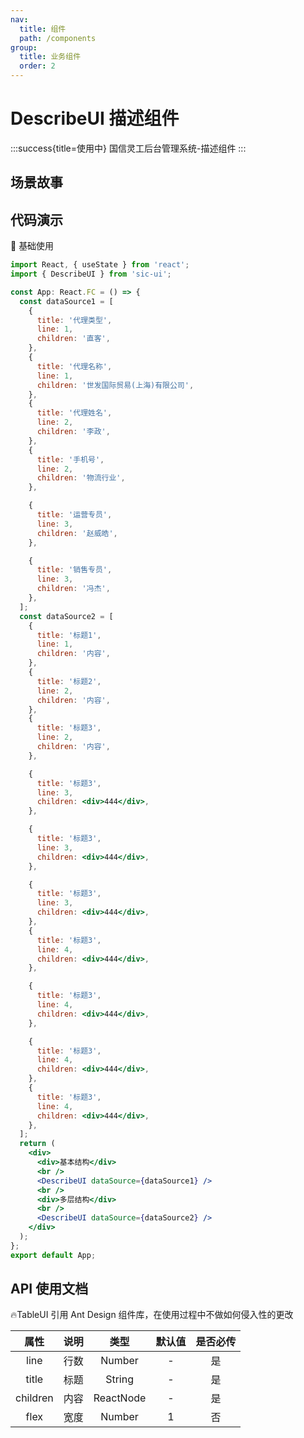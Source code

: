 ```yaml
---
nav:
  title: 组件
  path: /components
group:
  title: 业务组件
  order: 2
---
```


# DescribeUI 描述组件

:::success{title=使用中}
国信灵工后台管理系统-描述组件
:::

## 场景故事

## 代码演示

💎 基础使用

```jsx
import React, { useState } from 'react';
import { DescribeUI } from 'sic-ui';

const App: React.FC = () => {
  const dataSource1 = [
    {
      title: '代理类型',
      line: 1,
      children: '直客',
    },
    {
      title: '代理名称',
      line: 1,
      children: '世发国际贸易(上海)有限公司',
    },
    {
      title: '代理姓名',
      line: 2,
      children: '李政',
    },
    {
      title: '手机号',
      line: 2,
      children: '物流行业',
    },

    {
      title: '运营专员',
      line: 3,
      children: '赵威皓',
    },

    {
      title: '销售专员',
      line: 3,
      children: '冯杰',
    },
  ];
  const dataSource2 = [
    {
      title: '标题1',
      line: 1,
      children: '内容',
    },
    {
      title: '标题2',
      line: 2,
      children: '内容',
    },
    {
      title: '标题3',
      line: 2,
      children: '内容',
    },

    {
      title: '标题3',
      line: 3,
      children: <div>444</div>,
    },

    {
      title: '标题3',
      line: 3,
      children: <div>444</div>,
    },

    {
      title: '标题3',
      line: 3,
      children: <div>444</div>,
    },
    {
      title: '标题3',
      line: 4,
      children: <div>444</div>,
    },

    {
      title: '标题3',
      line: 4,
      children: <div>444</div>,
    },

    {
      title: '标题3',
      line: 4,
      children: <div>444</div>,
    },
    {
      title: '标题3',
      line: 4,
      children: <div>444</div>,
    },
  ];
  return (
    <div>
      <div>基本结构</div>
      <br />
      <DescribeUI dataSource={dataSource1} />
      <br />
      <div>多层结构</div>
      <br />
      <DescribeUI dataSource={dataSource2} />
    </div>
  );
};
export default App;
```

## API 使用文档

🔥TableUI 引用 Ant Design 组件库，在使用过程中不做如何侵入性的更改

<font size=1>

|   属性   | 说明 |   类型    | 默认值 | 是否必传 |
| :------: | ---- | :-------: | :----: | :------: |
|   line   | 行数 |  Number   |   -    |    是    |
|  title   | 标题 |  String   |   -    |    是    |
| children | 内容 | ReactNode |   -    |    是    |
|   flex   | 宽度 |  Number   |   1    |    否    |

</font>
